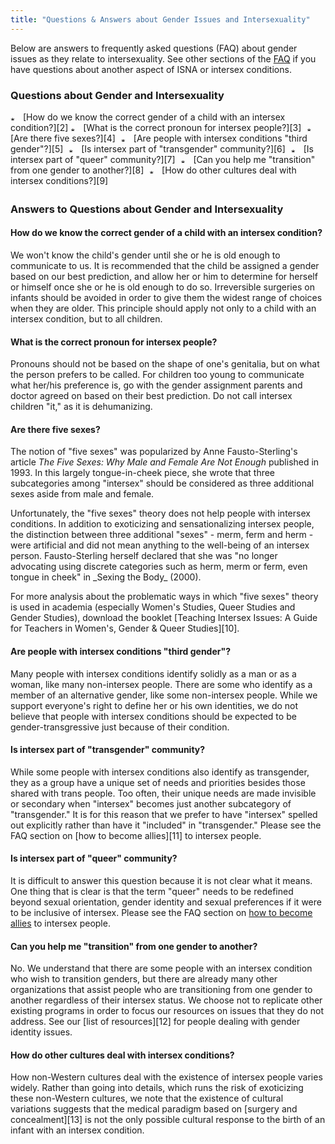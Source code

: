 ```yaml
---
title: "Questions & Answers about Gender Issues and Intersexuality"
---
```


  


  
Below are answers to frequently asked questions (FAQ) about gender issues as they relate to intersexuality. See other sections of the [FAQ][1] if you have questions about another aspect of ISNA or intersex conditions.

  


### Questions about Gender and Intersexuality

  
<p class=m2>  
  
<img src="/img/arrow-mini.gif" width=16 height=7 alt="* ">  
[How do we know the correct gender of a child with an intersex condition?][2]  
  
<img src="/img/arrow-mini.gif" width=16 height=7 alt="* ">  
[What is the correct pronoun for intersex people?][3]  
  
<img src="/img/blank.gif" width=1 height=4 alt="">  
  
<img src="/img/arrow-mini.gif" width=16 height=7 alt="* ">  
[Are there five sexes?][4]  
  
<img src="/img/blank.gif" width=1 height=4 alt="">  
  
<img src="/img/arrow-mini.gif" width=16 height=7 alt="* ">  
[Are people with intersex conditions "third gender"?][5]  
  
<img src="/img/blank.gif" width=1 height=4 alt="">  
  
<img src="/img/arrow-mini.gif" width=16 height=7 alt="* ">  
[Is intersex part of "transgender" community?][6]  
  
<img src="/img/blank.gif" width=1 height=4 alt="">  
  
<img src="/img/arrow-mini.gif" width=16 height=7 alt="* ">  
[Is intersex part of "queer" community?][7]  
  
<img src="/img/blank.gif" width=1 height=4 alt="">  
  
<img src="/img/arrow-mini.gif" width=16 height=7 alt="* ">  
[Can you help me "transition" from one gender to another?][8]  
  
<img src="/img/blank.gif" width=1 height=4 alt="">  
  
<img src="/img/arrow-mini.gif" width=16 height=7 alt="* ">  
[How do other cultures deal with intersex conditions?][9]  
  
<img src="/img/blank.gif" width=1 height=8 alt="">  
  
<img src="/img/line-h.gif" width=460 height=4 alt="">  
  
</p>  


### Answers to Questions about Gender and Intersexuality

  
<a name="correct"></a>  


#### How do we know the correct gender of a child with an intersex condition?

  
<p class=m2>  
We won't know the child's gender until she or he is old enough to communicate to us. It is recommended that the child be assigned a gender based on our best prediction, and allow her or him to determine for herself or himself once she or he is old enough to do so. Irreversible surgeries on infants should be avoided in order to give them the widest range of choices when they are older. This principle should apply not only to a child with an intersex condition, but to all children.  
</p>  
<a name="pronoun"></a>

#### What is the correct pronoun for intersex people?

  
<p class=m2>  
Pronouns should not be based on the shape of one's genitalia, but on what the person prefers to be called. For children too young to communicate what her/his preference is, go with the gender assignment parents and doctor agreed on based on their best prediction. Do not call intersex children "it," as it is dehumanizing.  
</p>  
<a name="fivesexes"></a>

#### Are there five sexes?<p class=m2>

  
The notion of "five sexes" was popularized by Anne Fausto-Sterling's article _The Five Sexes: Why Male and Female Are Not Enough_ published in 1993. In this largely tongue-in-cheek piece, she wrote that three subcategories among "intersex" should be considered as three additional sexes aside from male and female.  
</p>  
<p class=m2>  
Unfortunately, the "five sexes" theory does not help people with intersex conditions. In addition to exoticizing and sensationalizing intersex people, the distinction between three additional "sexes" - merm, ferm and herm - were artificial and did not mean anything to the well-being of an intersex person. Fausto-Sterling herself declared that she was "no longer advocating using discrete categories such as herm, merm or ferm, even tongue in cheek" in _Sexing the Body_ (2000).  
</p>  
<p class=m2>  
For more analysis about the problematic ways in which "five sexes" theory is used in academia (especially Women's Studies, Queer Studies and Gender Studies), download the booklet [Teaching Intersex Issues: A Guide for Teachers in Women's, Gender & Queer Studies][10].  
</p><a name="thirdgender"></a>  


#### Are people with intersex conditions "third gender"?

  
<p class=m2>  
Many people with intersex conditions identify solidly as a man or as a woman, like many non-intersex people. There are some who identify as a member of an alternative gender, like some non-intersex people. While we support everyone's right to define her or his own identities, we do not believe that people with intersex conditions should be expected to be gender-transgressive just because of their condition.  
</p>  
<a name="trans"></a>

#### Is intersex part of "transgender" community?

  
<p class=m2>  
While some people with intersex conditions also identify as transgender, they as a group have a unique set of needs and priorities besides those shared with trans people. Too often, their unique needs are made invisible or secondary when "intersex" becomes just another subcategory of "transgender." It is for this reason that we prefer to have "intersex" spelled out explicitly rather than have it "included" in "transgender." Please see the FAQ section on [how to become allies][11] to intersex people.  
</p>  
<a name="queer"></a>

#### Is intersex part of "queer" community?<p class=m2>

  
It is difficult to answer this question because it is not clear what it means. One thing that is clear is that the term "queer" needs to be redefined beyond sexual orientation, gender identity and sexual preferences if it were to be inclusive of intersex. Please see the FAQ section on [how to become allies][11] to intersex people.  
</p><a name="transition"></a>

#### Can you help me "transition" from one gender to another?

  
<p class=m2>  
No. We understand that there are some people with an intersex condition who wish to transition genders, but there are already many other organizations that assist people who are transitioning from one gender to another regardless of their intersex status. We choose not to replicate other existing programs in order to focus our resources on issues that they do not address. See our [list of resources][12] for people dealing with gender identity issues.  
</p>  
<a name="cultures"></a>  


#### How do other cultures deal with intersex conditions?

  
<p class=m2>  
How non-Western cultures deal with the existence of intersex people varies widely. Rather than going into details, which runs the risk of exoticizing these non-Western cultures, we note that the existence of cultural variations suggests that the medical paradigm based on [surgery and concealment][13] is not the only possible cultural response to the birth of an infant with an intersex condition.  
</p>

 [1]: /faq/index.html
 [2]: #correct
 [3]: #pronoun
 [4]: #fivesexes
 [5]: #thirdgender
 [6]: #trans
 [7]: #queer
 [8]: #transition
 [9]: #cultures
 [10]: /news/archive/00000023.shtml
 [11]: faq-ally.html
 [12]: /library/tsresources.html
 [13]: /library/dreger-compare.html